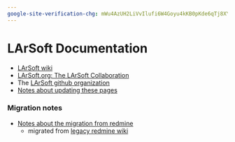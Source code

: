 ```yaml
---
google-site-verification-chg: mWu4AzUH2LiVvIlufi6W4Goyu4kKB0pKde6qTj8XYoU
---
```


# LArSoft Documentation


* [LArSoft wiki](LArSoftWiki/)  
* [LArSoft.org:  The LArSoft Collaboration](https://larsoft.org/)
* The [LArSoft github organization](https://github.com/LArSoft)
* [Notes about updating these pages](update_wiki)

### Migration notes

* [Notes about the migration from redmine](https://github.com/LArSoft/laradmin/wiki/migration-notes.md)
  * migrated from [legacy redmine wiki](https://cdcvs.fnal.gov/redmine/projects/larsoft/wiki)


